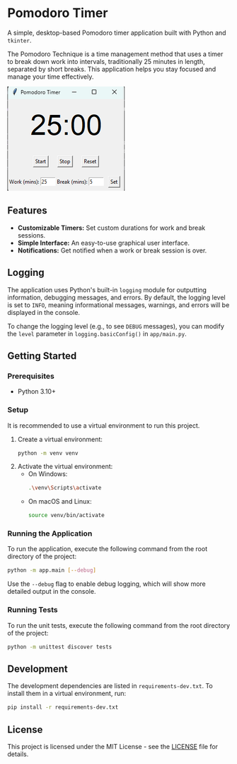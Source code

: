 # Pomodoro Timer

A simple, desktop-based Pomodoro timer application built with Python and `tkinter`.

The Pomodoro Technique is a time management method that uses a timer to break down work into intervals, traditionally 25 minutes in length, separated by short breaks. This application helps you stay focused and manage your time effectively.

![Screenshot of the Pomodoro Timer application](docs/images/screenshot.png)

## Features

*   **Customizable Timers:** Set custom durations for work and break sessions.
*   **Simple Interface:** An easy-to-use graphical user interface.
*   **Notifications:** Get notified when a work or break session is over.

## Logging

The application uses Python's built-in `logging` module for outputting information, debugging messages, and errors. By default, the logging level is set to `INFO`, meaning informational messages, warnings, and errors will be displayed in the console.

To change the logging level (e.g., to see `DEBUG` messages), you can modify the `level` parameter in `logging.basicConfig()` in `app/main.py`.

## Getting Started

### Prerequisites

*   Python 3.10+

### Setup

It is recommended to use a virtual environment to run this project.

1.  Create a virtual environment:
    ```bash
    python -m venv venv
    ```
2.  Activate the virtual environment:
    *   On Windows:
        ```bash
        .\venv\Scripts\activate
        ```
    *   On macOS and Linux:
        ```bash
        source venv/bin/activate
        ```

### Running the Application

To run the application, execute the following command from the root directory of the project:

```bash
python -m app.main [--debug]
```

Use the `--debug` flag to enable debug logging, which will show more detailed output in the console.

### Running Tests

To run the unit tests, execute the following command from the root directory of the project:

```bash
python -m unittest discover tests
```

## Development

The development dependencies are listed in `requirements-dev.txt`. To install them in a virtual environment, run:
```bash
pip install -r requirements-dev.txt
```

## License

This project is licensed under the MIT License - see the [LICENSE](LICENSE) file for details.
